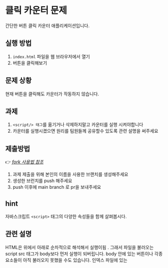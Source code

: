# 클릭 카운터 문제

간단한 버튼 클릭 카운터 애플리케이션입니다.

## 실행 방법

1. `index.html` 파일을 웹 브라우저에서 열기
2. 버튼을 클릭해보기

## 문제 상황

현재 버튼을 클릭해도 카운터가 작동하지 않습니다.

## 과제 
1. `<script/> 태그`를 옮기거나 삭제하지말고 카운터를 실행 시켜야합니다 
2. 카운터를 실행시켰으면 원리를 팀원들께 공유할수 있도록 관련 설명을 써주세요 

## 제출방법 
👉 [*fork 사용법 참조*](https://www.notion.so/fork-24777fcef9d380d0b78bf8538f337fff)
1. 과제 제출을 위해 본인의 이름을 사용한 브랜치를 생성해주세요
2. 생성한 브런치를 push 해주세요 
3. push 이후에 main branch 로 pr을 보내주세요

## hint 
자바스크립트 `<script>` 태그의 다양한 속성들을 함께 살펴봅시다.

## 관련 설명
HTML은 위에서 아래로 순차적으로 해석해서 실행이됨 .
그래서 파일을 불러오는 script src 태그가 body보다 먼저 실행이 되버립니다.
body 안에 있는 버튼이나 각종 요소들이 아직 불러오지 못했을 수도 있습니다.
인덱스 파일에 있는 <script> 태그를 움직일수 없으니 자바스크립트 파일에 HTML이 모두 로드된 후 실행되는 문구를 추가합니다.
그래서 "counter.js" 파일에 "
window.addEventListener('DOMContentLoaded', function () {
      // HTML이 모두 로드된 후 실행됨
});

이렇게 추가를 한후 실행을 하게되면 <script> 태그가 어디있든지 상관없이 카운터가 정상적으로 작동됩니다.
